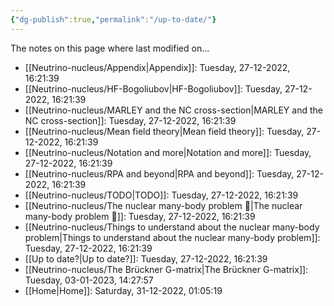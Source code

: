 ```yaml
---
{"dg-publish":true,"permalink":"/up-to-date/"}
---
```



The notes on this page where last modified on...

- [[Neutrino-nucleus/Appendix\|Appendix]]: Tuesday, 27-12-2022, 16:21:39
- [[Neutrino-nucleus/HF-Bogoliubov\|HF-Bogoliubov]]: Tuesday, 27-12-2022, 16:21:39
- [[Neutrino-nucleus/MARLEY and the NC cross-section\|MARLEY and the NC cross-section]]: Tuesday, 27-12-2022, 16:21:39
- [[Neutrino-nucleus/Mean field theory\|Mean field theory]]: Tuesday, 27-12-2022, 16:21:39
- [[Neutrino-nucleus/Notation and more\|Notation and more]]: Tuesday, 27-12-2022, 16:21:39
- [[Neutrino-nucleus/RPA and beyond\|RPA and beyond]]: Tuesday, 27-12-2022, 16:21:39
- [[Neutrino-nucleus/TODO\|TODO]]: Tuesday, 27-12-2022, 16:21:39
- [[Neutrino-nucleus/The nuclear many-body problem 🤯\|The nuclear many-body problem 🤯]]: Tuesday, 27-12-2022, 16:21:39
- [[Neutrino-nucleus/Things to understand about the nuclear many-body problem\|Things to understand about the nuclear many-body problem]]: Tuesday, 27-12-2022, 16:21:39
- [[Up to date?\|Up to date?]]: Tuesday, 27-12-2022, 16:21:39
- [[Neutrino-nucleus/The Brückner G-matrix\|The Brückner G-matrix]]: Tuesday, 03-01-2023, 14:27:57
- [[Home\|Home]]: Saturday, 31-12-2022, 01:05:19
